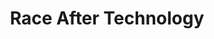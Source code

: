 ---
layout: module
num: 6
title: Race After Technology
type: lecture
draft: 0
group: 3
show_schedule: 1
due_date: 2024-01-23
slides:
  - url: https://docs.google.com/presentation/d/1-Mir_iIK8jLKyzeJfbTb1zWDF9LOx2GkbD6oXDVoQ2k/edit?usp=sharing
    title: Race After Technology
readings:
  - title: "Race After Technology"
    url: https://canvas.northwestern.edu/files/18094992/
    author: Benjamin, R.
    date: 2019
    source: Polity
  - title: Algorithms of Oppression
    url: https://canvas.northwestern.edu/files/18094985/
    author: Noble, S.
    date: 2018
    source: NYU Press
    optional: 1
  - title: It's About Power
    url: https://cacm.acm.org/magazines/2019/3/234921-its-about-power/fulltext
    author: Vakil, S. & Higgs, J.
    date: 2019
    source: Communications of the ACM
    volume: 62
    issue: 3
    optional: 1
  - title: The Idea of America
    url: https://pulitzercenter.org/sites/default/files/the_idea_of_america_full_essay.pdf
    author: Hannah-Jones, N.
    date: 2019
    source: The New York Times
    optional: 1
  - title: What Census Calls Us
    url: https://www.pewresearch.org/interactives/what-census-calls-us/
    author: Pew Research Center
    date: 2020
    optional: 1
---